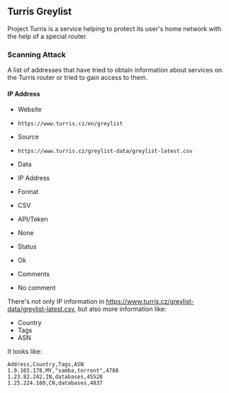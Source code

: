 ## Turris Greylist

Project Turris is a service helping to protect its user's home network with the
help of a special router.

### Scanning Attack

 A list of addresses that have tried to obtain information about services on the
 Turris router or tried to gain access to them.

#### IP Address 
>
* Website
 - `https://www.turris.cz/en/greylist`
* Source
 - `https://www.turris.cz/greylist-data/greylist-latest.csv`
* Data
 - IP Address
* Format
 - CSV
* API/Token
 - None
* Status
 - Ok
* Comments
 - No comment

There's not only IP information in https://www.turris.cz/greylist-data/greylist-latest.csv, but also more information like:

* Country
* Tags
* ASN

It looks like:

	Address,Country,Tags,ASN
	1.9.165.178,MY,"samba,torrent",4788
	1.23.82.242,IN,databases,45528
	1.25.224.180,CN,databases,4837

